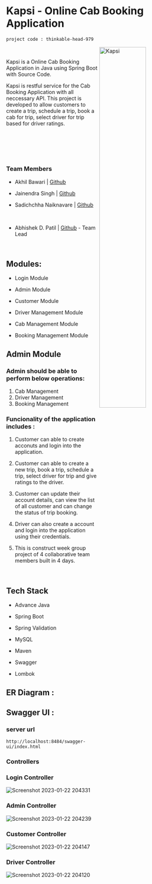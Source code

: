 # Kapsi - Online Cab Booking Application
`project code : thinkable-head-979`

<img src="https://user-images.githubusercontent.com/105943862/213908651-77262461-1c3e-4b85-8622-0aa71f285354.png" alt="Kapsi" width = "50%" align=right > 

</br>

Kapsi is a Online Cab Booking Application in Java using Spring Boot with Source Code. 

Kapsi is restful service for the Cab Booking Application with all neccessary API. This project is developed to allow customers to create a trip, schedule a trip, book a cab for trip, select driver for trip based for driver ratings.

</br></br></br>
#
### Team Members 

 - Akhil Bawari  |  [Github](https://github.com/akhilbawari)   
 
 - Jainendra Singh  |  [Github](https://github.com/jainendraoo7)  
 
 - Sadichchha Naiknavare |  [Github](https://github.com/Sadichchha1998)  
 
</br>

 - Abhishek D. Patil |  [Github](https://github.com/abhishek-0713) -   Team Lead <!-- Resplonsible for building overall working flow of application. Implemented User Service Layer, validate login service layer. Bug Fixes, Handling Console Errors, All Exceptions Handling. -->

                     

</br>

## Modules:

-	Login Module

- Admin Module

-	Customer Module

-	Driver Management Module

-	Cab Management Module

-	Booking Management Module


## Admin Module
### Admin should be able to perform below operations:
1. Cab Management 
2. Driver Management
3. Booking Management


### Funcionality of the application includes : 

1. Customer can able to create acconuts and login into the application.

2. Customer can able to create a new trip, book a trip, schedule a trip, select driver for trip and give ratings to the driver.

3. Customer can update their account details, can view the list of all customer and can change the status of trip booking.

4. Driver can also create a account and login into the application using their credentials.

5. This is construct week group project of 4 collaborative team members built in 4 days.

</br>

## Tech Stack 

- Advance Java

- Spring Boot 

- Spring Validation

- MySQL

- Maven

- Swagger

- Lombok

## ER Diagram : 



## Swagger UI :

### server url
`` http://localhost:8484/swagger-ui/index.html ``

### Controllers

### Login Controller
![Screenshot 2023-01-22 204331](https://user-images.githubusercontent.com/105943862/213923455-0b5390b5-00fa-4d97-972b-dec876f0af15.png)


### Admin Controller
![Screenshot 2023-01-22 204239](https://user-images.githubusercontent.com/105943862/213923473-233f5ac6-80a4-46b9-ac4b-b0a122a081ef.png)


### Customer Controller
![Screenshot 2023-01-22 204147](https://user-images.githubusercontent.com/105943862/213923508-3d0dd521-edec-477e-90c1-2445227edd90.png)


### Driver Controller
![Screenshot 2023-01-22 204120](https://user-images.githubusercontent.com/105943862/213923522-fa2918f5-17f9-4eec-bea7-c081d08fd598.png)


